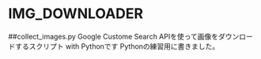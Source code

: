 IMG_DOWNLOADER
====
##collect_images.py
Google Custome Search APIを使って画像をダウンロードするスクリプト with Pythonです
Pythonの練習用に書きました。

